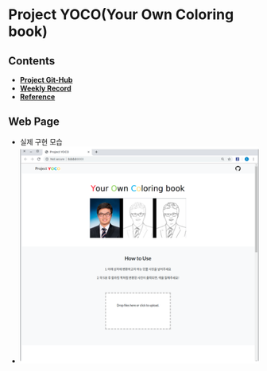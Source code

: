 # Project YOCO(Your Own Coloring book)

## Contents

- [**Project Git-Hub**](https://github.com/7-B/yoco/)
- [**Weekly Record**](https://github.com/7-B/yoco#weekly-recordsweek1week5)
- [**Reference**](https://github.com/7-B/yoco/wiki/%EC%B0%B8%EA%B3%A0-%EC%9E%90%EB%A3%8C)

## Web Page

- 실제 구현 모습
- <img src = "Project_yoco.png">
